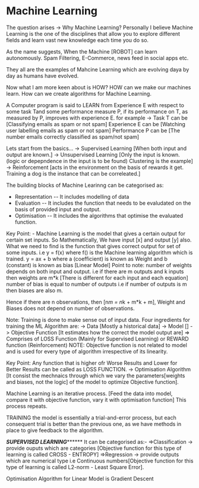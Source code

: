 # Machine Learning

The question arises -> Why Machine Learning?
Personally I believe Machine Learning is the one of the disciplines that allow you to explore different fields and learn vast new knowledge each time you do so.

As the name suggests, When the Machine [ROBOT] can learn autonomously.
Spam Filtering, E-Commerce, news feed in social apps etc.

They all are the examples of Mahcine Learning which are evolving daya by day as humans have evolved.

Now what I am more keen about is HOW?
HOW can we make our machines learn. How can we create algorithms for Machine Learning.

A Computer program is said to LEARN from Experience E with respect to some task Tand some performance measure P, if its performance on T, as measured by P, improves with experience E.
for example -> Task T can be [Classifying emails as spam or not spam]
			   Experience E can be [Watching user labelling emails as spam or not spam]
			   Performance P can be [The number emails correctly classified as spam/not spam]

Lets start from the basics...
-> Supervised Learning [When both input and output are known.]
-> Unsupervised Learning [Only the input is known. (logic or depepndence in the input is to be found) Clustering is the example]
-> Reinforcement [acts in the environment on the basis of rewards it get. Training a dog is the instance that can be correleated.]

The building blocks of Machine Learinng can be categorised as:
- Representation -- It includes modelling of data 
- Evaluation -- It includes the function that needs to be evaludated on the basis of provided input and output.
- Optimisation -- It includes the algorithms that optimise the evaluated function.

Key Point: - Machine Learning is the model that gives a certain output for certain set inputs.
So Mathematically, We have input [x] and output [y] also. What we need to find is the function that gives correct output for set of some inputs.
i.e 			y = f(x)  where f() is the Machine learning algorithm which is trained.
				y = ax + b where a (coefficient) is known as Weight and b (constant) is known as bias [Linear Model]
Point to note:  number of weights depends on both input and output. i.e if there are m outputs and k inputs then weights are m*k [There is different for each input and each equation]
				number of bias is equal to number of outputs i.e if number of outputs is m then biases are also m.

Hence if there are n observations, then [n*m = n*k + m*k + m], Weight and Biases does not depend on number of observations.

Note: Training is done to make sense out of input data.
Four ingredients for training the ML Algorithm are:
-> Data [Mostly a historical data]
-> Model []
-> Objective Function [It estimates how the correct the model output are] => Comprises of LOSS Function (Mainly for Supervised Learning) or REWARD function (Reinforcement)
NOTE: Objective function is not related to model and is used for every type of algorithm irrespective of its linearity.

Key Point: Any function that is higher ofr Worse Results and Lower for Better Results can be called as LOSS FUNCTION.
-> Optimisation Algorithm [It consist the mechnaics through which we vary the parameters[weights and biases, not the logic] of the model to optimize Objective function].

Machine Learning is an iterative process.
[Feed the data into model, compare it with objective function, vary it with optimisation function] This process repeats.

TRAINING the model is essentially a trial-and-error process, but each consequent trial is better than the previous one, as we have methods in place to give feedback to the algorithm.

*******************SUPERVISED LEARNING*************************
It can be categorised as:-
=>Classification -> provide ouputs which are categories [Objective function for this type of learning is called CROSS - ENTROPY]
=>Regression -> provide outputs which are numerical type i.e Continuous numbers[Objective function for this type of learning is called L2-norm - Least Square Error].

Optimisation Algorithm for Linear Model is Gradient Descent

